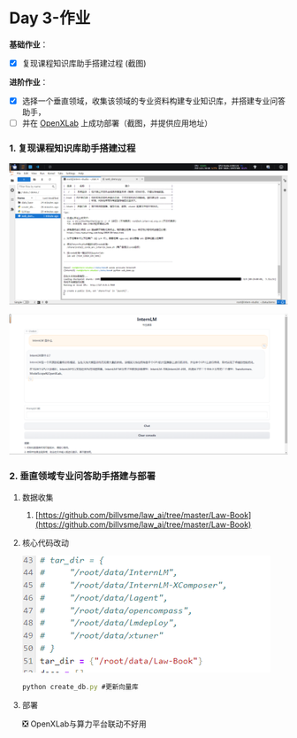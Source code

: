 # Day 3-作业

**基础作业**：

- [x]  复现课程知识库助手搭建过程 (截图)

**进阶作业**：

- [x]  选择一个垂直领域，收集该领域的专业资料构建专业知识库，并搭建专业问答助手，
- [ ]  并在 [OpenXLab](https://openxlab.org.cn/apps) 上成功部署（截图，并提供应用地址）

### 1. 复现课程知识库助手搭建过程

![Untitled](../figs/d3_0/Untitled.png)

![Untitled](../figs/d3_0/Untitled%201.png)

### 2. 垂直领域专业问答助手搭建与部署

1. 数据收集
    1. [https://github.com/billvsme/law_ai/tree/master/Law-Book](https://github.com/billvsme/law_ai/tree/master/Law-Book)
2. 核心代码改动
    
    ![Untitled](../figs/d3_0/Untitled%202.png)
    
    ```jsx
    python create_db.py #更新向量库
    ```
    
3. 部署
    
    ❎ OpenXLab与算力平台联动不好用
